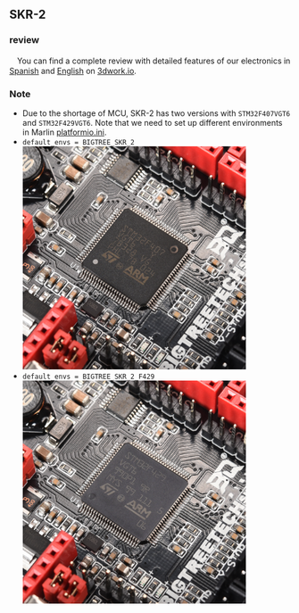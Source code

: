 ## SKR-2

### review
　You can find a complete review with detailed features of our electronics in [Spanish](https://3dwork.io/complete-guide-skr2/) and [English](https://3dwork.io/en/complete-guide-skr2/) on [3dwork.io](https://3dwork.io/).

### Note
  * Due to the shortage of MCU, SKR-2 has two versions with `STM32F407VGT6` and `STM32F429VGT6`. Note that we need to set up different environments in Marlin [platformio.ini](https://github.com/bigtreetech/SKR-2/blob/master/Firmware/Marlin-bugfix-2.0.9.2.x/platformio.ini).<br/>
  * `default_envs = BIGTREE_SKR_2`<br/>
    <img src=Images/f407.jpg width="400" /><br/>
  * `default_envs = BIGTREE_SKR_2_F429`<br/>
    <img src=Images/f429.jpg width="400" /><br/>
